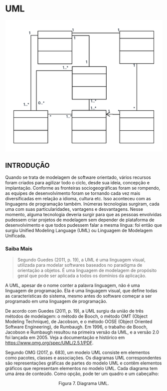# UML

![](./data/img7.jpg)

## INTRODUÇÃO

Quando se trata de modelagem de software orientado, vários recursos foram criados para agilizar todo o ciclo, desde sua ideia, concepção e implantação. Conforme as fronteiras sociogeográficas foram se rompendo, as equipes de desenvolvimento foram se tornando cada vez mais diversificadas em relação a idioma, cultura etc. Isso aconteceu com as linguagens de programação também. Inúmeras tecnologias surgiram, cada uma com suas particularidades, vantagens e desvantagens. Nesse momento, alguma tecnologia deveria surgir para que as pessoas envolvidas pudessem criar projetos de modelagem sem depender de plataforma de desenvolvimento e que todos pudessem falar a mesma língua: foi então que surgiu Unified Modeling Language (UML) ou Linguagem de Modelagem Unificada.


### Saiba Mais

>Segundo Guedes (2011, p. 19), a UML é uma linguagem visual, utilizada para modelar softwares baseados no paradigma de orientação a objetos. É uma linguagem de modelagem de propósito geral que pode ser aplicada a todos os domínios da aplicação.

A UML, apesar de o nome conter a palavra linguagem, não é uma linguagem de programação. Ela é uma linguagem visual, que define todas as características do sistema, mesmo antes do software começar a ser programado em uma linguagem de programação.

De acordo com Guedes (2011, p. 19), a UML surgiu da união de três métodos de modelagem: o método de Booch, o método OMT (Object Modeling Technique), de Jacobson, e o método OOSE (Object Oriented Software Engineering), de Rumbaugh. Em 1996, o trabalho de Booch, Jacobson e Rumbaugh resultou na primeira versão da UML, e a versão 2.0 foi lançada em 2005. Veja a documentação e histórico em <https://www.omg.org/spec/UML/2.5.1/PDF>.

Segundo OMG (2017, p. 683), um modelo UML consiste em elementos como pacotes, classes e associações. Os diagramas UML correspondentes são representações gráficas de partes do modelo UML e contêm elementos gráficos que representam elementos no modelo UML. Cada diagrama tem uma área de conteúdo. Como opção, pode ter um quadro e um cabeçalho:

<p align="center">Figura 7. Diagrama UML.</p>

